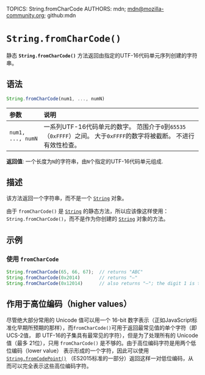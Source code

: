 TOPICS: String.fromCharCode
AUTHORS: mdn; mdn@mozilla-community.org; github:mdn

# `String.fromCharCode()`

静态 **`String.fromCharCode()`** 方法返回由指定的UTF-16代码单元序列创建的字符串。

## 语法

```javascript
String.fromCharCode(num1, ..., numN)
```

| 参数 | 说明 |
| :-- | :-- |
| `num1, ..., numN` | 一系列UTF-16代码单元的数字。 范围介于`0`到`65535`（`0xFFFF`）之间。 大于`0xFFFF`的数字将被截断。 不进行有效性检查。|

**返回值**: 一个长度为`N`的字符串，由`N`个指定的UTF-16代码单元组成.

## 描述

该方法返回一个字符串，而不是一个  [`String`](/zh-hans/webfrontend/String) 对象。

由于 `fromCharCode()` 是  [`String`](/zh-hans/webfrontend/String) 的静态方法，所以应该像这样使用：
`String.fromCharCode()`，而不是作为你创建的  [`String`](/zh-hans/webfrontend/String) 对象的方法。

## 示例

### 使用 `fromCharCode`

```javascript
String.fromCharCode(65, 66, 67);  // returns "ABC"
String.fromCharCode(0x2014)       // returns "—"
String.fromCharCode(0x12014)      // also returns "—"; the digit 1 is truncated and ignored
```

## 作用于高位编码（higher values）

尽管绝大部分常用的 Unicode 值可以用一个 16-bit 数字表示（正如JavaScript标准化早期所预期的那样），而`fromCharCode()`可用于返回最常见值的单个字符（即UCS-2值，
即 UTF-16的子集具有最常见的字符），但是为了处理所有的 Unicode 值（最多 21位），只用 `fromCharCode()` 是不够的。由于高位编码字符是用两个低位编码（lower value）
表示形成的一个字符，因此可以使用 [`String.fromCodePoint()`](/zh-hans/webfrontend/String.fromCodePoint) （ES2015标准的一部分）返回这样一对低位编码，从而可以完全表示这些高位编码字符。
